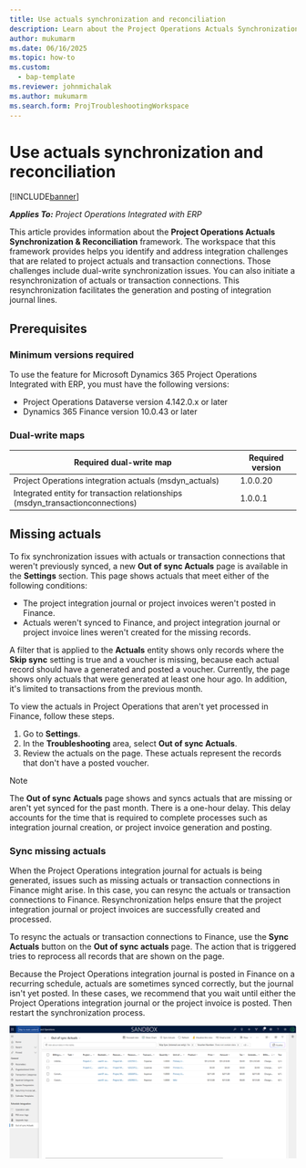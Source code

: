 ```yaml
---
title: Use actuals synchronization and reconciliation
description: Learn about the Project Operations Actuals Synchronization & Reconciliation framework, which helps identify and address integration challenges that are related to project actuals and transaction connections.
author: mukumarm
ms.date: 06/16/2025
ms.topic: how-to
ms.custom: 
  - bap-template
ms.reviewer: johnmichalak
ms.author: mukumarm
ms.search.form: ProjTroubleshootingWorkspace
---
```

# Use actuals synchronization and reconciliation

[!INCLUDE[banner](../../includes/banner.md)]

_**Applies To:** Project Operations Integrated with ERP_

This article provides information about the **Project Operations Actuals Synchronization & Reconciliation** framework. The workspace that this framework provides helps you identify and address integration challenges that are related to project actuals and transaction connections. Those challenges include dual-write synchronization issues. You can also initiate a resynchronization of actuals or transaction connections. This resynchronization facilitates the generation and posting of integration journal lines.  

## Prerequisites

### Minimum versions required

To use the feature for Microsoft Dynamics 365 Project Operations Integrated with ERP, you must have the following versions:

- Project Operations Dataverse version 4.142.0.x or later
- Dynamics 365 Finance version 10.0.43 or later

### Dual-write maps

| Required dual-write map | Required version |
|---|---|
| Project Operations integration actuals (msdyn\_actuals) | 1.0.0.20 |
| Integrated entity for transaction relationships (msdyn\_transactionconnections) | 1.0.0.1 |

## Missing actuals

To fix synchronization issues with actuals or transaction connections that weren't previously synced, a new **Out of sync Actuals** page is available in the **Settings** section. This page shows actuals that meet either of the following conditions:

- The project integration journal or project invoices weren't posted in Finance.
- Actuals weren't synced to Finance, and project integration journal or project invoice lines weren't created for the missing records.

A filter that is applied to the **Actuals** entity shows only records where the **Skip sync** setting is true and a voucher is missing, because each actual record should have a generated and posted a voucher. Currently, the page shows only actuals that were generated at least one hour ago. In addition, it's limited to transactions from the previous month.

To view the actuals in Project Operations that aren't yet processed in Finance, follow these steps.

1. Go to **Settings**.
1. In the **Troubleshooting** area, select **Out of sync Actuals**.
1. Review the actuals on the page. These actuals represent the records that don't have a posted voucher.

> [!NOTE]
> The **Out of sync Actuals** page shows and syncs actuals that are missing or aren't yet synced for the past month. There is a one-hour delay. This delay accounts for the time that is required to complete processes such as integration journal creation, or project invoice generation and posting.

### Sync missing actuals

When the Project Operations integration journal for actuals is being generated, issues such as missing actuals or transaction connections in Finance might arise. In this case, you can resync the actuals or transaction connections to Finance. Resynchronization helps ensure that the project integration journal or project invoices are successfully created and processed.

To resync the actuals or transaction connections to Finance, use the **Sync Actuals** button on the **Out of sync actuals** page. The action that is triggered tries to reprocess all records that are shown on the page.

Because the Project Operations integration journal is posted in Finance on a recurring schedule, actuals are sometimes synced correctly, but the journal isn't yet posted. In these cases, we recommend that you wait until either the Project Operations integration journal or the project invoice is posted. Then restart the synchronization process.

![Screenshot of the Out of sync Actuals page in Project Operations.](../media/out-of-sync-actuals.png)
